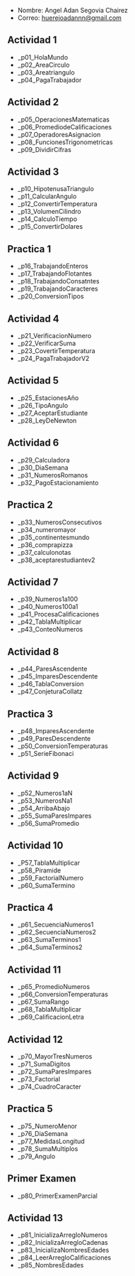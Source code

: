 - Nombre: Angel Adan Segovia Chairez
- Correo: huerejoadannn@gmail.com

## Actividad 1
- _p01_HolaMundo
- _p02_AreaCirculo
- _p03_Areatriangulo
- _p04_PagaTrabajador
## Actividad 2
- _p05_OperacionesMatematicas
- _p06_PromediodeCalificaciones
- _p07_OperadoresAsignacion
- _p08_FuncionesTrigonometricas
- _p09_DividirCifras
## Actividad 3
- _p10_HipotenusaTriangulo
- _p11_CalcularAngulo
- _p12_ConvertirTemperatura
- _p13_VolumenCilindro
- _p14_CalculoTiempo
- _p15_ConvertirDolares
## Practica 1
- _p16_TrabajandoEnteros
- _p17_TrabajandoFlotantes
- _p18_TrabajandoConsatntes
- _p19_TrabajandoCaracteres
- _p20_ConversionTipos
## Actividad 4
- _p21_VerificacionNumero
- _p22_VerificarSuma
- _p23_CovertirTemperatura
- _p24_PagaTrabajadorV2
## Actividad 5
- _p25_EstacionesAño
- _p26_TipoAngulo
- _p27_AceptarEstudiante
- _p28_LeyDeNewton
## Actividad 6
- _p29_Calculadora
- _p30_DiaSemana
- _p31_NumerosRomanos
- _p32_PagoEstacionamiento
## Practica 2
- _p33_NumerosConsecutivos
- _p34_numeromayor
- _p35_continentesmundo
- _p36_comprapizza
- _p37_calculonotas
- _p38_aceptarestudiantev2
## Actividad 7
- _p39_Numeros1a100
- _p40_Numeros100a1
- _p41_ProcesaCalificaciones
- _p42_TablaMultiplicar
- _p43_ConteoNumeros
## Actividad 8
- _p44_ParesAscendente
- _p45_ImparesDescendente
- _p46_TablaConversion
- _p47_ConjeturaCollatz
## Practica 3
- _p48_ImparesAscendente  
- _p49_ParesDescendente  
- _p50_ConversionTemperaturas
- _p51_SerieFibonaci
## Actividad 9
- _p52_Numeros1aN
- _p53_NumerosNa1
- _p54_ArribaAbajo
- _p55_SumaParesImpares
- _p56_SumaPromedio
## Actividad 10
- _P57_TablaMultiplicar
- _p58_Piramide
- _p59_FactorialNumero
- _p60_SumaTermino
## Practica 4
- _p61_SecuenciaNumeros1
- _p62_SecuenciaNumeros2
- _p63_SumaTerminos1
- _p64_SumaTerminos2
## Actividad 11
- _p65_PromedioNumeros
- _p66_ConversionTemperaturas
- _p67_SumaRango
- _p68_TablaMultiplicar
- _p69_CalificacionLetra
## Actividad 12
- _p70_MayorTresNumeros
- _p71_SumaDigitos
- _p72_SumaParesImpares
- _p73_Factorial
- _p74_CuadroCaracter
## Practica 5
- _p75_NumeroMenor
- _p76_DiaSemana  
- _p77_MedidasLongitud  
- _p78_SumaMultiplos
- _p79_Angulo
## Primer Examen
- _p80_PrimerExamenParcial

## Actividad 13
- _p81_InicializaArregloNumeros
- _p82_InicializaArregloCadenas
- _p83_InicializaNombresEdades
- _p84_LeerArregloCalificaciones
- _p85_NombresEdades